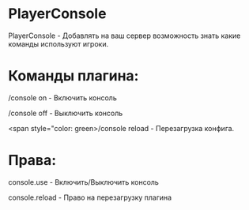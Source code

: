 # PlayerConsole
PlayerConsole - Добавлять на ваш сервер возможность знать какие команды используют игроки.

# Команды плагина:

/console on - Включить консоль

/console off - Выключить консоль

<span style="color: green>/console reload - Перезагрузка конфига.</span>


# Права:
console.use - Включить/Выключить консоль

console.reload - Право на перезагрузку плагина
